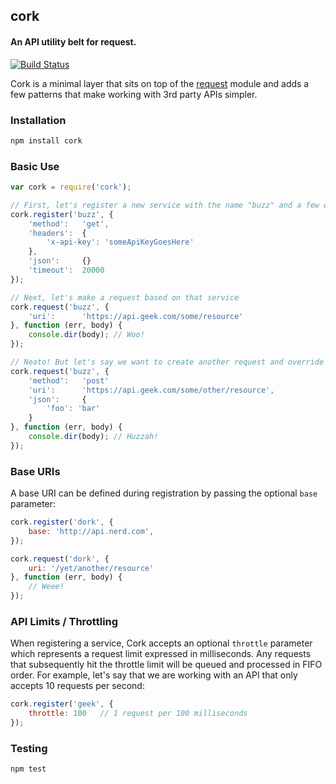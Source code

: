 ## cork
#### An API utility belt for request.

[![Build Status](https://secure.travis-ci.org/thisandagain/cork.png)](http://travis-ci.org/thisandagain/cork)

Cork is a minimal layer that sits on top of the [request](https://github.com/mikeal/request) module and adds a few patterns that make working with 3rd party APIs simpler.

### Installation
```bash
npm install cork
```

### Basic Use
```javascript
var cork = require('cork');

// First, let's register a new service with the name "buzz" and a few defaults
cork.register('buzz', {
    'method':   'get',
    'headers':  {
        'x-api-key': 'someApiKeyGoesHere'
    },
    'json':     {}
    'timeout':  20000
});

// Next, let's make a request based on that service
cork.request('buzz', {
    'uri':      'https://api.geek.com/some/resource'
}, function (err, body) {
    console.dir(body); // Woo!
});

// Neato! But let's say we want to create another request and override some of the defaults
cork.request('buzz', {
    'method':   'post'
    'uri':      'https://api.geek.com/some/other/resource',
    'json':     {
        'foo': 'bar'
    }
}, function (err, body) {
    console.dir(body); // Huzzah!
});
```

### Base URIs
A base URI can be defined during registration by passing the optional `base` parameter:

```javascript
cork.register('dork', {
    base: 'http://api.nerd.com',
});

cork.request('dork', {
    uri: '/yet/another/resource'
}, function (err, body) {
    // Weee! 
});
```

### API Limits / Throttling
When registering a service, Cork accepts an optional `throttle` parameter which represents a request limit expressed in milliseconds. Any requests that subsequently hit the throttle limit will be queued and processed in FIFO order. For example, let's say that we are working with an API that only accepts 10 requests per second:

```javascript
cork.register('geek', {
    throttle: 100   // 1 request per 100 milliseconds
});
```

### Testing
```bash
npm test
```
